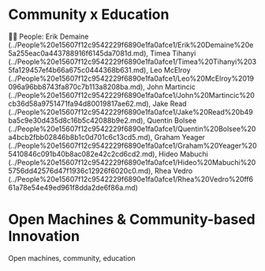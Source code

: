 # Community x Education

👩‍🔬 People: Erik Demaine (../People%20e15607f12c9542229f6890e1fa0afce1/Erik%20Demaine%20e5a255eac0a443788916f6145da7081d.md), Timea Tihanyi (../People%20e15607f12c9542229f6890e1fa0afce1/Timea%20Tihanyi%2035fa129457ef4b66a675c0444368b631.md), Leo McElroy (../People%20e15607f12c9542229f6890e1fa0afce1/Leo%20McElroy%2019096a96bb8743fa870c7b113a8208ba.md), John Martincic (../People%20e15607f12c9542229f6890e1fa0afce1/John%20Martincic%20cb36d58a9751471fa94d80019817ae62.md), Jake Read (../People%20e15607f12c9542229f6890e1fa0afce1/Jake%20Read%20b49ba5c9e30d435d8c16b5c42088b9e2.md), Quentin Bolsee (../People%20e15607f12c9542229f6890e1fa0afce1/Quentin%20Bolsee%20a4bcb2fbb02846b8b1c0d701c6c13cd5.md), Graham Yeager (../People%20e15607f12c9542229f6890e1fa0afce1/Graham%20Yeager%205410846c091b40b8ac082e42c2cd6cd2.md), Hideo Mabuchi (../People%20e15607f12c9542229f6890e1fa0afce1/Hideo%20Mabuchi%205756dd42576d47f1936c12926f6020c0.md), Rhea Vedro (../People%20e15607f12c9542229f6890e1fa0afce1/Rhea%20Vedro%20ff661a78e54e49ed961f8dda2de6f86a.md)

# **Open Machines & Community-based Innovation**

Open machines, community, education